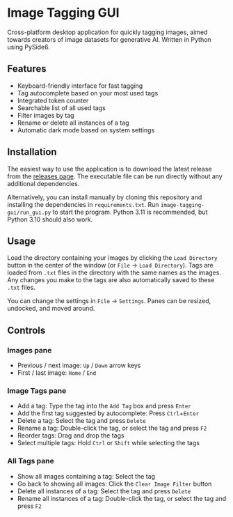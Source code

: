 # Image Tagging GUI

Cross-platform desktop application for quickly tagging images, aimed towards
creators of image datasets for generative AI.
Written in Python using PySide6.

## Features

- Keyboard-friendly interface for fast tagging
- Tag autocomplete based on your most used tags
- Integrated token counter
- Searchable list of all used tags
- Filter images by tag
- Rename or delete all instances of a tag
- Automatic dark mode based on system settings

## Installation

The easiest way to use the application is to download the latest release from
the [releases page](https://www.github.com/jhc13/image-tagging-gui/releases).
The executable file can be run directly without any additional dependencies.

Alternatively, you can install manually by cloning this repository and
installing the dependencies in `requirements.txt`.
Run `image-tagging-gui/run_gui.py` to start the program.
Python 3.11 is recommended, but Python 3.10 should also work.

## Usage

Load the directory containing your images by clicking the `Load Directory`
button in the center of the window (or `File` -> `Load Directory`).
Tags are loaded from `.txt` files in the directory with the same names as the
images.
Any changes you make to the tags are also automatically saved to these `.txt`
files.

You can change the settings in `File` -> `Settings`.
Panes can be resized, undocked, and moved around.

## Controls

### Images pane

- Previous / next image: `Up` / `Down` arrow keys
- First / last image: `Home` / `End`

### Image Tags pane

- Add a tag: Type the tag into the `Add Tag` box and press `Enter`
- Add the first tag suggested by autocomplete: Press `Ctrl`+`Enter`
- Delete a tag: Select the tag and press `Delete`
- Rename a tag: Double-click the tag, or select the tag and press `F2`
- Reorder tags: Drag and drop the tags
- Select multiple tags: Hold `Ctrl` or `Shift` while selecting the tags

### All Tags pane

- Show all images containing a tag: Select the tag
- Go back to showing all images: Click the `Clear Image Filter` button 
- Delete all instances of a tag: Select the tag and press `Delete`
- Rename all instances of a tag: Double-click the tag, or select the tag and
  press `F2`
